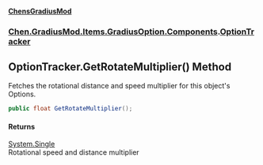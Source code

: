 
#### [ChensGradiusMod](index 'index')

### [Chen.GradiusMod.Items.GradiusOption.Components](3b19l5ocTqQsEH2QAbTnXQ 'Chen.GradiusMod.Items.GradiusOption.Components').[OptionTracker](u7j6jwd4UkMG2C3FwVR27w 'Chen.GradiusMod.Items.GradiusOption.Components.OptionTracker')

## OptionTracker.GetRotateMultiplier() Method
Fetches the rotational distance and speed multiplier for this object's Options.  
```csharp
public float GetRotateMultiplier();
```

#### Returns
[System.Single](https://docs.microsoft.com/en-us/dotnet/api/System.Single 'System.Single')  
Rotational speed and distance multiplier
